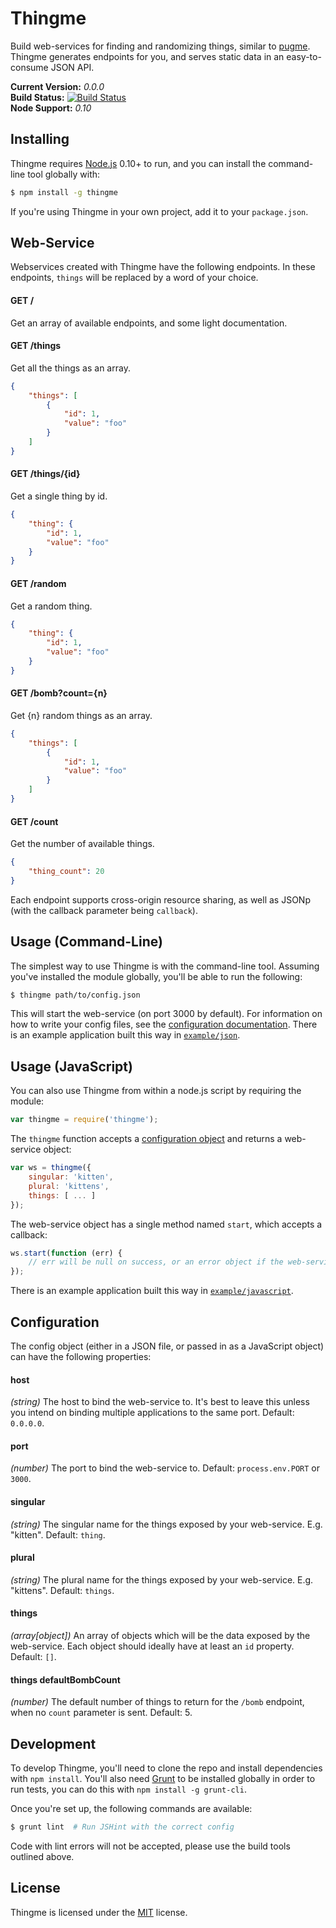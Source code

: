 
Thingme
=======

Build web-services for finding and randomizing things, similar to [pugme][pugme]. Thingme generates endpoints for you, and serves static data in an easy-to-consume JSON API.

**Current Version:** *0.0.0*  
**Build Status:** [![Build Status][travis-img]][travis]  
**Node Support:** *0.10*


Installing
----------

Thingme requires [Node.js][node] 0.10+ to run, and you can install the command-line tool globally with:

```sh
$ npm install -g thingme
```

If you're using Thingme in your own project, add it to your `package.json`.


Web-Service
-----------

Webservices created with Thingme have the following endpoints. In these endpoints, `things` will be replaced by a word of your choice.

#### GET /
Get an array of available endpoints, and some light documentation.

#### GET /things
Get all the things as an array.

```json
{
    "things": [
        {
            "id": 1,
            "value": "foo"
        }
    ]
}
```

#### GET /things/{id}
Get a single thing by id.

```json
{
    "thing": {
        "id": 1,
        "value": "foo"
    }
}
```

#### GET /random
Get a random thing.

```json
{
    "thing": {
        "id": 1,
        "value": "foo"
    }
}
```

#### GET /bomb?count={n}
Get {n} random things as an array.

```json
{
    "things": [
        {
            "id": 1,
            "value": "foo"
        }
    ]
}
```

#### GET /count
Get the number of available things.

```json
{
    "thing_count": 20
}
```

Each endpoint supports cross-origin resource sharing, as well as JSONp (with the callback parameter being `callback`).


Usage (Command-Line)
--------------------

The simplest way to use Thingme is with the command-line tool. Assuming you've installed the module globally, you'll be able to run the following:

```sh
$ thingme path/to/config.json
```

This will start the web-service (on port 3000 by default). For information on how to write your config files, see the [configuration documentation](#configuration). There is an example application built this way in [`example/json`](example/json).


Usage (JavaScript)
------------------

You can also use Thingme from within a node.js script by requiring the module:

```js
var thingme = require('thingme');
```

The `thingme` function accepts a [configuration object](#configuration) and returns a web-service object:

```js
var ws = thingme({
    singular: 'kitten',
    plural: 'kittens',
    things: [ ... ]
});
```

The web-service object has a single method named `start`, which accepts a callback:

```js
ws.start(function (err) {
    // err will be null on success, or an error object if the web-service cannot start 
});
```

There is an example application built this way in [`example/javascript`](example/javascript).


Configuration
-------------

The config object (either in a JSON file, or passed in as a JavaScript object) can have the following properties:

#### host
*(string)* The host to bind the web-service to. It's best to leave this unless you intend on binding multiple applications to the same port. Default: `0.0.0.0`.

#### port
*(number)* The port to bind the web-service to. Default: `process.env.PORT` or `3000`.

#### singular
*(string)* The singular name for the things exposed by your web-service. E.g. "kitten". Default: `thing`.

#### plural
*(string)* The plural name for the things exposed by your web-service. E.g. "kittens". Default: `things`.

#### things
*(array[object])* An array of objects which will be the data exposed by the web-service. Each object should ideally have at least an `id` property. Default: `[]`.

#### things defaultBombCount
*(number)* The default number of things to return for the `/bomb` endpoint, when no `count` parameter is sent. Default: 5.


Development
-----------

To develop Thingme, you'll need to clone the repo and install dependencies with `npm install`. You'll also need [Grunt][grunt] to be installed globally in order to run tests, you can do this with `npm install -g grunt-cli`.

Once you're set up, the following commands are available:

```sh
$ grunt lint  # Run JSHint with the correct config
```

Code with lint errors will not be accepted, please use the build tools outlined above.


License
-------

Thingme is licensed under the [MIT][mit] license.



[grunt]: http://gruntjs.com/
[mit]: http://opensource.org/licenses/mit-license.php
[node]: http://nodejs.org/
[pugme]: http://pugme.herokuapp.com/
[travis]: https://travis-ci.org/rowanmanning/thingme
[travis-img]: https://travis-ci.org/rowanmanning/thingme.png?branch=master
